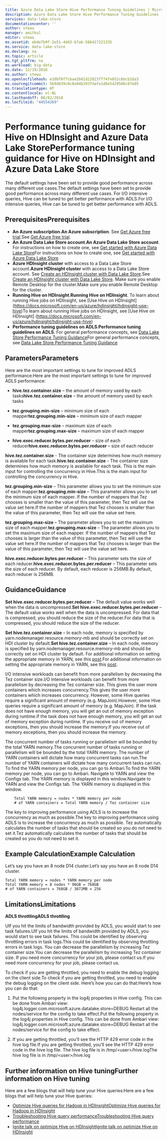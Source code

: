 ```yaml
---
title: Azure Data Lake Store Hive Performance Tuning Guidelines | Microsoft Docs
description: Azure Data Lake Store Hive Performance Tuning Guidelines
services: data-lake-store
documentationcenter: ''
author: stewu
manager: amitkul
editor: stewu
ms.assetid: ebde7b9f-2e51-4d43-b7ab-566417221335
ms.service: data-lake-store
ms.devlang: na
ms.topic: article
ms.tgt_pltfrm: na
ms.workload: big-data
ms.date: 12/19/2016
ms.author: stewu
ms.openlocfilehash: e10bf8f7cbae2b81d22823ff74fe652c6bcb2da3
ms.sourcegitcommit: 5b9d839c0c0a94b293fdafe1d6e5429506c07e05
ms.translationtype: HT
ms.contentlocale: nl-NL
ms.lasthandoff: 08/02/2018
ms.locfileid: "44554269"
---
```

# <a name="performance-tuning-guidance-for-hive-on-hdinsight-and-azure-data-lake-store"></a><span data-ttu-id="8bbe8-103">Performance tuning guidance for Hive on HDInsight and Azure Data Lake Store</span><span class="sxs-lookup"><span data-stu-id="8bbe8-103">Performance tuning guidance for Hive on HDInsight and Azure Data Lake Store</span></span>

<span data-ttu-id="8bbe8-104">The default settings have been set to provide good performance across many different use cases.</span><span class="sxs-lookup"><span data-stu-id="8bbe8-104">The default settings have been set to provide good performance across many different use cases.</span></span>  <span data-ttu-id="8bbe8-105">For I/O intensive queries, Hive can be tuned to get better performance with ADLS.</span><span class="sxs-lookup"><span data-stu-id="8bbe8-105">For I/O intensive queries, Hive can be tuned to get better performance with ADLS.</span></span>  

## <a name="prerequisites"></a><span data-ttu-id="8bbe8-106">Prerequisites</span><span class="sxs-lookup"><span data-stu-id="8bbe8-106">Prerequisites</span></span>

* <span data-ttu-id="8bbe8-107">**An Azure subscription**.</span><span class="sxs-lookup"><span data-stu-id="8bbe8-107">**An Azure subscription**.</span></span> <span data-ttu-id="8bbe8-108">See [Get Azure free trial](https://azure.microsoft.com/pricing/free-trial/).</span><span class="sxs-lookup"><span data-stu-id="8bbe8-108">See [Get Azure free trial](https://azure.microsoft.com/pricing/free-trial/).</span></span>
* <span data-ttu-id="8bbe8-109">**An Azure Data Lake Store account**.</span><span class="sxs-lookup"><span data-stu-id="8bbe8-109">**An Azure Data Lake Store account**.</span></span> <span data-ttu-id="8bbe8-110">For instructions on how to create one, see [Get started with Azure Data Lake Store](data-lake-store-get-started-portal.md)</span><span class="sxs-lookup"><span data-stu-id="8bbe8-110">For instructions on how to create one, see [Get started with Azure Data Lake Store](data-lake-store-get-started-portal.md)</span></span>
* <span data-ttu-id="8bbe8-111">**Azure HDInsight cluster** with access to a Data Lake Store account.</span><span class="sxs-lookup"><span data-stu-id="8bbe8-111">**Azure HDInsight cluster** with access to a Data Lake Store account.</span></span> <span data-ttu-id="8bbe8-112">See [Create an HDInsight cluster with Data Lake Store](data-lake-store-hdinsight-hadoop-use-portal.md).</span><span class="sxs-lookup"><span data-stu-id="8bbe8-112">See [Create an HDInsight cluster with Data Lake Store](data-lake-store-hdinsight-hadoop-use-portal.md).</span></span> <span data-ttu-id="8bbe8-113">Make sure you enable Remote Desktop for the cluster.</span><span class="sxs-lookup"><span data-stu-id="8bbe8-113">Make sure you enable Remote Desktop for the cluster.</span></span>
* <span data-ttu-id="8bbe8-114">**Running Hive on HDInsight**.</span><span class="sxs-lookup"><span data-stu-id="8bbe8-114">**Running Hive on HDInsight**.</span></span>  <span data-ttu-id="8bbe8-115">To learn about running Hive jobs on HDInsight, see [Use Hive on HDInsight] (https://docs.microsoft.com/en-us/azure/hdinsight/hdinsight-use-hive)</span><span class="sxs-lookup"><span data-stu-id="8bbe8-115">To learn about running Hive jobs on HDInsight, see [Use Hive on HDInsight] (https://docs.microsoft.com/en-us/azure/hdinsight/hdinsight-use-hive)</span></span>
* <span data-ttu-id="8bbe8-116">**Performance tuning guidelines on ADLS**.</span><span class="sxs-lookup"><span data-stu-id="8bbe8-116">**Performance tuning guidelines on ADLS**.</span></span>  <span data-ttu-id="8bbe8-117">For general performance concepts, see [Data Lake Store Performance Tuning Guidance](https://docs.microsoft.com/en-us/azure/data-lake-store/data-lake-store-performance-tuning-guidance)</span><span class="sxs-lookup"><span data-stu-id="8bbe8-117">For general performance concepts, see [Data Lake Store Performance Tuning Guidance](https://docs.microsoft.com/en-us/azure/data-lake-store/data-lake-store-performance-tuning-guidance)</span></span>

## <a name="parameters"></a><span data-ttu-id="8bbe8-118">Parameters</span><span class="sxs-lookup"><span data-stu-id="8bbe8-118">Parameters</span></span>

<span data-ttu-id="8bbe8-119">Here are the most important settings to tune for improved ADLS performance:</span><span class="sxs-lookup"><span data-stu-id="8bbe8-119">Here are the most important settings to tune for improved ADLS performance:</span></span>

* <span data-ttu-id="8bbe8-120">**hive.tez.container.size** – the amount of memory used by each tasks</span><span class="sxs-lookup"><span data-stu-id="8bbe8-120">**hive.tez.container.size** – the amount of memory used by each tasks</span></span>

* <span data-ttu-id="8bbe8-121">**tez.grouping.min-size** – minimum size of each mapper</span><span class="sxs-lookup"><span data-stu-id="8bbe8-121">**tez.grouping.min-size** – minimum size of each mapper</span></span>

* <span data-ttu-id="8bbe8-122">**tez.grouping.max-size** – maximum size of each mapper</span><span class="sxs-lookup"><span data-stu-id="8bbe8-122">**tez.grouping.max-size** – maximum size of each mapper</span></span>

* <span data-ttu-id="8bbe8-123">**hive.exec.reducer.bytes.per.reducer** – size of each reducer</span><span class="sxs-lookup"><span data-stu-id="8bbe8-123">**hive.exec.reducer.bytes.per.reducer** – size of each reducer</span></span>

<span data-ttu-id="8bbe8-124">**hive.tez.container.size** - The container size determines how much memory is available for each task.</span><span class="sxs-lookup"><span data-stu-id="8bbe8-124">**hive.tez.container.size** - The container size determines how much memory is available for each task.</span></span>  <span data-ttu-id="8bbe8-125">This is the main input for controlling the concurrency in Hive.</span><span class="sxs-lookup"><span data-stu-id="8bbe8-125">This is the main input for controlling the concurrency in Hive.</span></span>  

<span data-ttu-id="8bbe8-126">**tez.grouping.min-size** – This parameter allows you to set the minimum size of each mapper.</span><span class="sxs-lookup"><span data-stu-id="8bbe8-126">**tez.grouping.min-size** – This parameter allows you to set the minimum size of each mapper.</span></span>  <span data-ttu-id="8bbe8-127">If the number of mappers that Tez chooses is smaller than the value of this parameter, then Tez will use the value set here.</span><span class="sxs-lookup"><span data-stu-id="8bbe8-127">If the number of mappers that Tez chooses is smaller than the value of this parameter, then Tez will use the value set here.</span></span>  

<span data-ttu-id="8bbe8-128">**tez.grouping.max-size** – The parameter allows you to set the maximum size of each mapper.</span><span class="sxs-lookup"><span data-stu-id="8bbe8-128">**tez.grouping.max-size** – The parameter allows you to set the maximum size of each mapper.</span></span>  <span data-ttu-id="8bbe8-129">If the number of mappers that Tez chooses is larger than the value of this parameter, then Tez will use the value set here.</span><span class="sxs-lookup"><span data-stu-id="8bbe8-129">If the number of mappers that Tez chooses is larger than the value of this parameter, then Tez will use the value set here.</span></span>  

<span data-ttu-id="8bbe8-130">**hive.exec.reducer.bytes.per.reducer** – This parameter sets the size of each reducer.</span><span class="sxs-lookup"><span data-stu-id="8bbe8-130">**hive.exec.reducer.bytes.per.reducer** – This parameter sets the size of each reducer.</span></span>  <span data-ttu-id="8bbe8-131">By default, each reducer is 256MB.</span><span class="sxs-lookup"><span data-stu-id="8bbe8-131">By default, each reducer is 256MB.</span></span>  

## <a name="guidance"></a><span data-ttu-id="8bbe8-132">Guidance</span><span class="sxs-lookup"><span data-stu-id="8bbe8-132">Guidance</span></span>

<span data-ttu-id="8bbe8-133">**Set hive.exec.reducer.bytes.per.reducer** – The default value works well when the data is uncompressed.</span><span class="sxs-lookup"><span data-stu-id="8bbe8-133">**Set hive.exec.reducer.bytes.per.reducer** – The default value works well when the data is uncompressed.</span></span>  <span data-ttu-id="8bbe8-134">For data that is compressed, you should reduce the size of the reducer.</span><span class="sxs-lookup"><span data-stu-id="8bbe8-134">For data that is compressed, you should reduce the size of the reducer.</span></span>  

<span data-ttu-id="8bbe8-135">**Set hive.tez.container.size** – In each node, memory is specified by yarn.nodemanager.resource.memory-mb and should be correctly set on HDI cluster by default.</span><span class="sxs-lookup"><span data-stu-id="8bbe8-135">**Set hive.tez.container.size** – In each node, memory is specified by yarn.nodemanager.resource.memory-mb and should be correctly set on HDI cluster by default.</span></span>  <span data-ttu-id="8bbe8-136">For additional information on setting the appropriate memory in YARN, see this [post](https://docs.microsoft.com/en-us/azure/hdinsight/hdinsight-hadoop-hive-out-of-memory-error-oom).</span><span class="sxs-lookup"><span data-stu-id="8bbe8-136">For additional information on setting the appropriate memory in YARN, see this [post](https://docs.microsoft.com/en-us/azure/hdinsight/hdinsight-hadoop-hive-out-of-memory-error-oom).</span></span>

<span data-ttu-id="8bbe8-137">I/O intensive workloads can benefit from more parallelism by decreasing the Tez container size.</span><span class="sxs-lookup"><span data-stu-id="8bbe8-137">I/O intensive workloads can benefit from more parallelism by decreasing the Tez container size.</span></span> <span data-ttu-id="8bbe8-138">This gives the user more containers which increases concurrency.</span><span class="sxs-lookup"><span data-stu-id="8bbe8-138">This gives the user more containers which increases concurrency.</span></span>  <span data-ttu-id="8bbe8-139">However, some Hive queries require a significant amount of memory (e.g. MapJoin).</span><span class="sxs-lookup"><span data-stu-id="8bbe8-139">However, some Hive queries require a significant amount of memory (e.g. MapJoin).</span></span>  <span data-ttu-id="8bbe8-140">If the task does not have enough memory, you will get an out of memory exception during runtime.</span><span class="sxs-lookup"><span data-stu-id="8bbe8-140">If the task does not have enough memory, you will get an out of memory exception during runtime.</span></span>  <span data-ttu-id="8bbe8-141">If you receive out of memory exceptions, then you should increase the memory.</span><span class="sxs-lookup"><span data-stu-id="8bbe8-141">If you receive out of memory exceptions, then you should increase the memory.</span></span>   

<span data-ttu-id="8bbe8-142">The concurrent number of tasks running or parallelism will be bounded by the total YARN memory.</span><span class="sxs-lookup"><span data-stu-id="8bbe8-142">The concurrent number of tasks running or parallelism will be bounded by the total YARN memory.</span></span>  <span data-ttu-id="8bbe8-143">The number of YARN containers will dictate how many concurrent tasks can run.</span><span class="sxs-lookup"><span data-stu-id="8bbe8-143">The number of YARN containers will dictate how many concurrent tasks can run.</span></span>  <span data-ttu-id="8bbe8-144">To find the YARN memory per node, you can go to Ambari.</span><span class="sxs-lookup"><span data-stu-id="8bbe8-144">To find the YARN memory per node, you can go to Ambari.</span></span>  <span data-ttu-id="8bbe8-145">Navigate to YARN and view the Configs tab.  The YARN memory is displayed in this window.</span><span class="sxs-lookup"><span data-stu-id="8bbe8-145">Navigate to YARN and view the Configs tab.  The YARN memory is displayed in this window.</span></span>  

        Total YARN memory = nodes * YARN memory per node
        # of YARN containers = Total YARN memory / Tez container size
<span data-ttu-id="8bbe8-146">The key to improving performance using ADLS is to increase the concurrency as much as possible.</span><span class="sxs-lookup"><span data-stu-id="8bbe8-146">The key to improving performance using ADLS is to increase the concurrency as much as possible.</span></span>  <span data-ttu-id="8bbe8-147">Tez automatically calculates the number of tasks that should be created so you do not need to set it.</span><span class="sxs-lookup"><span data-stu-id="8bbe8-147">Tez automatically calculates the number of tasks that should be created so you do not need to set it.</span></span>   

## <a name="example-calculation"></a><span data-ttu-id="8bbe8-148">Example Calculation</span><span class="sxs-lookup"><span data-stu-id="8bbe8-148">Example Calculation</span></span>

<span data-ttu-id="8bbe8-149">Let’s say you have an 8 node D14 cluster.</span><span class="sxs-lookup"><span data-stu-id="8bbe8-149">Let’s say you have an 8 node D14 cluster.</span></span>  

    Total YARN memory = nodes * YARN memory per node
    Total YARN memory = 8 nodes * 96GB = 768GB
    # of YARN containers = 768GB / 3072MB = 256

## <a name="limitations"></a><span data-ttu-id="8bbe8-150">Limitations</span><span class="sxs-lookup"><span data-stu-id="8bbe8-150">Limitations</span></span>
<span data-ttu-id="8bbe8-151">**ADLS throttling**</span><span class="sxs-lookup"><span data-stu-id="8bbe8-151">**ADLS throttling**</span></span> 

<span data-ttu-id="8bbe8-152">UIf you hit the limits of bandwidth provided by ADLS, you would start to see task failures.</span><span class="sxs-lookup"><span data-stu-id="8bbe8-152">UIf you hit the limits of bandwidth provided by ADLS, you would start to see task failures.</span></span> <span data-ttu-id="8bbe8-153">This could be identified by observing throttling errors in task logs.</span><span class="sxs-lookup"><span data-stu-id="8bbe8-153">This could be identified by observing throttling errors in task logs.</span></span>  <span data-ttu-id="8bbe8-154">You can decrease the parallelism by increasing Tez container size.</span><span class="sxs-lookup"><span data-stu-id="8bbe8-154">You can decrease the parallelism by increasing Tez container size.</span></span>  <span data-ttu-id="8bbe8-155">If you need more concurrency for your job, please contact us.</span><span class="sxs-lookup"><span data-stu-id="8bbe8-155">If you need more concurrency for your job, please contact us.</span></span>   

<span data-ttu-id="8bbe8-156">To check if you are getting throttled, you need to enable the debug logging on the client side.</span><span class="sxs-lookup"><span data-stu-id="8bbe8-156">To check if you are getting throttled, you need to enable the debug logging on the client side.</span></span> <span data-ttu-id="8bbe8-157">Here’s how you can do that:</span><span class="sxs-lookup"><span data-stu-id="8bbe8-157">Here’s how you can do that:</span></span>

1. <span data-ttu-id="8bbe8-158">Put the following property in the log4j properties in Hive config. This can be done from Ambari view: log4j.logger.com.microsoft.azure.datalake.store=DEBUG Restart all the nodes/service for the config to take effect.</span><span class="sxs-lookup"><span data-stu-id="8bbe8-158">Put the following property in the log4j properties in Hive config. This can be done from Ambari view: log4j.logger.com.microsoft.azure.datalake.store=DEBUG Restart all the nodes/service for the config to take effect.</span></span>

2. <span data-ttu-id="8bbe8-159">If you are getting throttled, you’ll see the HTTP 429 error code in the hive log file.</span><span class="sxs-lookup"><span data-stu-id="8bbe8-159">If you are getting throttled, you’ll see the HTTP 429 error code in the hive log file.</span></span> <span data-ttu-id="8bbe8-160">The hive log file is in /tmp/&lt;user&gt;/hive.log</span><span class="sxs-lookup"><span data-stu-id="8bbe8-160">The hive log file is in /tmp/&lt;user&gt;/hive.log</span></span>

## <a name="further-information-on-hive-tuning"></a><span data-ttu-id="8bbe8-161">Further information on Hive tuning</span><span class="sxs-lookup"><span data-stu-id="8bbe8-161">Further information on Hive tuning</span></span>

<span data-ttu-id="8bbe8-162">Here are a few blogs that will help tune your Hive queries:</span><span class="sxs-lookup"><span data-stu-id="8bbe8-162">Here are a few blogs that will help tune your Hive queries:</span></span>
* [<span data-ttu-id="8bbe8-163">Optimize Hive queries for Hadoop in HDInsight</span><span class="sxs-lookup"><span data-stu-id="8bbe8-163">Optimize Hive queries for Hadoop in HDInsight</span></span>](https://azure.microsoft.com/en-us/documentation/articles/hdinsight-hadoop-optimize-hive-query/)
* [<span data-ttu-id="8bbe8-164">Troubleshooting Hive query performance</span><span class="sxs-lookup"><span data-stu-id="8bbe8-164">Troubleshooting Hive query performance</span></span>](https://blogs.msdn.microsoft.com/bigdatasupport/2015/08/13/troubleshooting-hive-query-performance-in-hdinsight-hadoop-cluster/)
* [<span data-ttu-id="8bbe8-165">Ignite talk on optimize Hive on HDInsight</span><span class="sxs-lookup"><span data-stu-id="8bbe8-165">Ignite talk on optimize Hive on HDInsight</span></span>](https://channel9.msdn.com/events/Machine-Learning-and-Data-Sciences-Conference/Data-Science-Summit-2016/MSDSS25)
